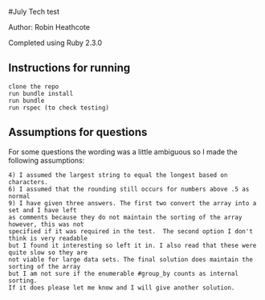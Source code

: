 #July Tech test

Author: Robin Heathcote

Completed using Ruby 2.3.0

## Instructions for running

  ```
  clone the repo
  run bundle install
  run bundle
  run rspec (to check testing)

  ```

## Assumptions for questions

  For some questions the wording was a little ambiguous so I made the following assumptions:

  ```
  4) I assumed the largest string to equal the longest based on characters.
  6) I assumed that the rounding still occurs for numbers above .5 as normal
  9) I have given three answers. The first two convert the array into a set and I have left
  as comments because they do not maintain the sorting of the array however, this was not
  specified if it was required in the test.  The second option I don't think is very readable
  but I found it interesting so left it in. I also read that these were quite slow so they are
  not viable for large data sets. The final solution does maintain the sorting of the array 
  but I am not sure if the enumerable #group_by counts as internal sorting. 
  If it does please let me know and I will give another solution.

  ```
